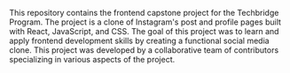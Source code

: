 This repository contains the frontend capstone project for the Techbridge Program. The project is a clone of Instagram's post and profile pages built with React, JavaScript, and CSS. The goal of this project was to learn and apply frontend development skills by creating a functional social media clone. This project was developed by a collaborative team of contributors specializing in various aspects of the project.

